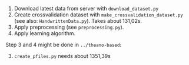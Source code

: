 1. Download latest data from server with `download_dataset.py`
2. Create crossvalidation dataset with `make_crossvalidation_dataset.py` (see also: `HandwrittenData.py`). Takes about 131,02s.
3. Apply preprocessing (see `preprocessing.py`).
4. Apply learning algorithm.

Step 3 and 4 might be done in `../theano-based`:

3. `create_pfiles.py` needs about 1351,39s
